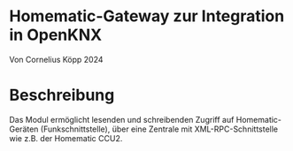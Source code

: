 # Homematic-Gateway zur Integration in OpenKNX


Von Cornelius Köpp 2024



# Beschreibung
Das Modul ermöglicht lesenden und schreibenden Zugriff auf Homematic-Geräten (Funkschnittstelle), 
über eine Zentrale mit XML-RPC-Schnittstelle wie z.B. der Homematic CCU2.
